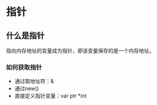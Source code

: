 # 指针

## 什么是指针

指向内存地址的变量成为指针，即该变量保存的是一个内存地址。

### 如何获取指针

* 通过取地址符：&
* 通过new()
* 直接定义指针变量：var ptr *int
